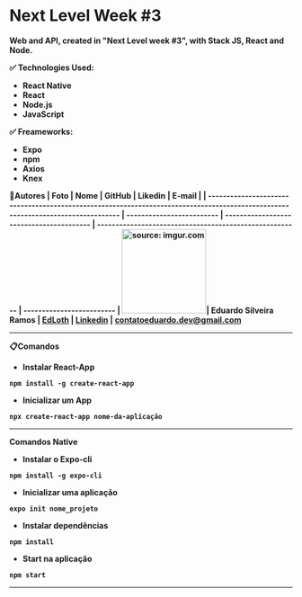 # Next Level Week #3
<strong>Web and API, created in "Next Level week #3", with Stack JS, React and Node.<strong/>

:white_check_mark: **Technologies Used:**
- React Native
- React
- Node.js
- JavaScript

:white_check_mark: **Freameworks:**
- Expo
- npm
- Axios
- Knex


 :medal_sports:**Autores**
| Foto                                                                                                                             | Nome                      | GitHub                                   | Likedin                                                 | E-mail                    |
| -------------------------------------------------------------------------------------------------------------------------------- | ------------------------- | ---------------------------------------- | ------------------------------------------------------- | ------------------------- |
<a href="https://imgur.com/DAMZCG5"><img src="https://i.imgur.com/DAMZCG5.jpg" width="150" title="source: imgur.com" /></a>| Eduardo Silveira Ramos | [EdLoth](https://github.com/EdLoth) | [Linkedin](https://www.linkedin.com/in/eduardo-ramos-31413b1a2/) | contatoeduardo.dev@gmail.com

**<hr/>**

:clipboard:**Comandos**

* Instalar React-App

`npm install -g create-react-app`

* Inicializar um App

`npx create-react-app nome-da-aplicação`


**<hr/>**

**Comandos Native**

* Instalar o Expo-cli

`npm install -g expo-cli`

* Inicializar uma aplicação

`expo init nome_projeto`

* Instalar dependências

`npm install`

* Start na aplicação

`npm start`
**<hr/>**
